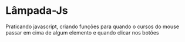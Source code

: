 # Lâmpada-Js
Praticando javascript, criando funções para quando o cursos do mouse passar em cima de algum elemento e quando clicar nos botões
